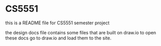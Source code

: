 # CS5551

this is a README file for CS5551 semester project

the design docs file contains some files that are built on 
draw.io to open these docs go to draw.io and load them to the site.


